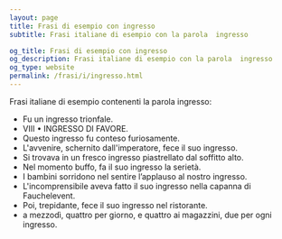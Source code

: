 ```yaml
---
layout: page
title: Frasi di esempio con ingresso 
subtitle: Frasi italiane di esempio con la parola  ingresso

og_title: Frasi di esempio con ingresso 
og_description: Frasi italiane di esempio con la parola  ingresso
og_type: website
permalink: /frasi/i/ingresso.html
---
```


Frasi italiane di esempio contenenti la parola ingresso:


- Fu un ingresso trionfale.
- VIII • INGRESSO DI FAVORE.
- Questo ingresso fu conteso furiosamente.
- L'avvenire, schernito dall'imperatore, fece il suo ingresso.
- Si trovava in un fresco ingresso piastrellato dal soffitto alto.
- Nel momento buffo, fa il suo ingresso la serietà.
- I bambini sorridono nel sentire l’applauso al nostro ingresso.
- L'incomprensibile aveva fatto il suo ingresso nella capanna di Fauchelevent.
- Poi, trepidante, fece il suo ingresso nel ristorante.
- a mezzodì, quattro per giorno, e quattro ai magazzini, due per ogni ingresso.
